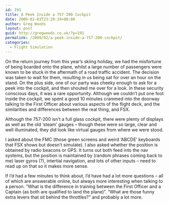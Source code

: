 ```yaml
---
id: 191
title: A Peek Inside a 757-200 Cockpit
date: 2009-02-03T23:29:29+00:00
author: Greg Woods
layout: post
guid: http://gregwoods.co.uk/?p=191
permalink: /2009/02/a-peek-inside-a-757-200-cockpit/
categories:
  - Flight Simulation
---
```

On the return journey from this year’s skiing holiday, we had the misfortune of being boarded onto the plane, whilst a large number of passengers were known to be stuck in the aftermath of a road traffic accident. The decision was taken to wait for them, resulting in us being sat for over an hour on the stand. On the plus side, one of our party was cheeky enough to ask for a peek into the cockpit, and then shouted me over for a look. In these security conscious days, it was a rare opportunity. Although we couldn’t put one foot inside the cockpit, we spent a good 10 minutes crammed into the doorway talking to the First Officer about various aspects of the flight deck, and the similarities and differences between the real thing, and FSX. 

Although the 757-200 isn’t a full glass cockpit, there were plenty of displays as well as the old ‘steam’ gauges – though these were so large, clear and well illuminated, they did look like virtual gauges from where we were stood.

I asked about the FMC (those green screens and weird ‘ABCDE’ keyboards that FSX shows but doesn’t simulate). I also asked whether the position is obtained by radio beacons or GPS. It turns out both feed into the nav systems, but the position is maintained by (random phrases coming back to me) laser gyros (?), intertial navigation, and lots of other inputs – need to read up on that so it makes more sense.

If I’d had a few minutes to think about, I’d have had a lot more questions – all of which are answerable online, but always more interesting when talking to a person. &#8220;What is the difference in training between the First Officer and a Captain (as both are qualified to land the plane)&#8221;. &#8220;What are those funny extra levers that sit behind the throttles?&#8221; and probably a lot more.
